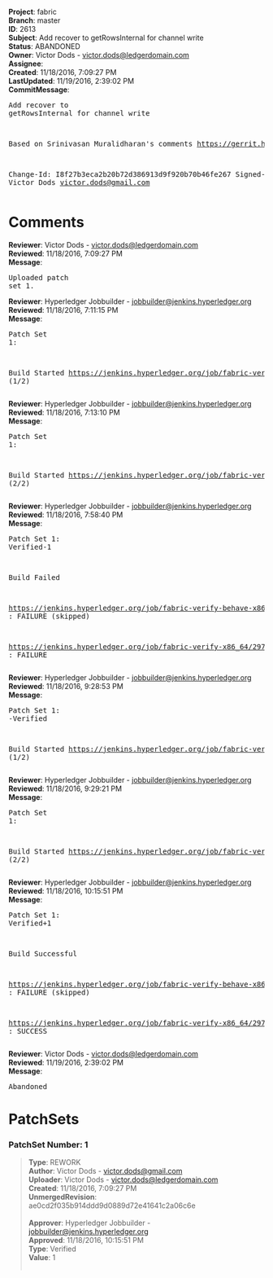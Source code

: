 <strong>Project</strong>: fabric<br><strong>Branch</strong>: master<br><strong>ID</strong>: 2613<br><strong>Subject</strong>: Add recover to getRowsInternal for channel write<br><strong>Status</strong>: ABANDONED<br><strong>Owner</strong>: Victor Dods - victor.dods@ledgerdomain.com<br><strong>Assignee</strong>:<br><strong>Created</strong>: 11/18/2016, 7:09:27 PM<br><strong>LastUpdated</strong>: 11/19/2016, 2:39:02 PM<br><strong>CommitMessage</strong>:<br><pre>Add recover to getRowsInternal for channel write

Based on Srinivasan Muralidharan's comments
https://gerrit.hyperledger.org/r/#/c/2503/

Change-Id: I8f27b3eca2b20b72d386913d9f920b70b46fe267
Signed-off-by: Victor Dods <victor.dods@gmail.com>
</pre><h1>Comments</h1><strong>Reviewer</strong>: Victor Dods - victor.dods@ledgerdomain.com<br><strong>Reviewed</strong>: 11/18/2016, 7:09:27 PM<br><strong>Message</strong>: <pre>Uploaded patch set 1.</pre><strong>Reviewer</strong>: Hyperledger Jobbuilder - jobbuilder@jenkins.hyperledger.org<br><strong>Reviewed</strong>: 11/18/2016, 7:11:15 PM<br><strong>Message</strong>: <pre>Patch Set 1:

Build Started https://jenkins.hyperledger.org/job/fabric-verify-behave-x86_64/1815/ (1/2)</pre><strong>Reviewer</strong>: Hyperledger Jobbuilder - jobbuilder@jenkins.hyperledger.org<br><strong>Reviewed</strong>: 11/18/2016, 7:13:10 PM<br><strong>Message</strong>: <pre>Patch Set 1:

Build Started https://jenkins.hyperledger.org/job/fabric-verify-x86_64/2972/ (2/2)</pre><strong>Reviewer</strong>: Hyperledger Jobbuilder - jobbuilder@jenkins.hyperledger.org<br><strong>Reviewed</strong>: 11/18/2016, 7:58:40 PM<br><strong>Message</strong>: <pre>Patch Set 1: Verified-1

Build Failed 

https://jenkins.hyperledger.org/job/fabric-verify-behave-x86_64/1815/ : FAILURE (skipped)

https://jenkins.hyperledger.org/job/fabric-verify-x86_64/2972/ : FAILURE</pre><strong>Reviewer</strong>: Hyperledger Jobbuilder - jobbuilder@jenkins.hyperledger.org<br><strong>Reviewed</strong>: 11/18/2016, 9:28:53 PM<br><strong>Message</strong>: <pre>Patch Set 1: -Verified

Build Started https://jenkins.hyperledger.org/job/fabric-verify-behave-x86_64/1819/ (1/2)</pre><strong>Reviewer</strong>: Hyperledger Jobbuilder - jobbuilder@jenkins.hyperledger.org<br><strong>Reviewed</strong>: 11/18/2016, 9:29:21 PM<br><strong>Message</strong>: <pre>Patch Set 1:

Build Started https://jenkins.hyperledger.org/job/fabric-verify-x86_64/2978/ (2/2)</pre><strong>Reviewer</strong>: Hyperledger Jobbuilder - jobbuilder@jenkins.hyperledger.org<br><strong>Reviewed</strong>: 11/18/2016, 10:15:51 PM<br><strong>Message</strong>: <pre>Patch Set 1: Verified+1

Build Successful 

https://jenkins.hyperledger.org/job/fabric-verify-behave-x86_64/1819/ : FAILURE (skipped)

https://jenkins.hyperledger.org/job/fabric-verify-x86_64/2978/ : SUCCESS</pre><strong>Reviewer</strong>: Victor Dods - victor.dods@ledgerdomain.com<br><strong>Reviewed</strong>: 11/19/2016, 2:39:02 PM<br><strong>Message</strong>: <pre>Abandoned</pre><h1>PatchSets</h1><h3>PatchSet Number: 1</h3><blockquote><strong>Type</strong>: REWORK<br><strong>Author</strong>: Victor Dods - victor.dods@gmail.com<br><strong>Uploader</strong>: Victor Dods - victor.dods@ledgerdomain.com<br><strong>Created</strong>: 11/18/2016, 7:09:27 PM<br><strong>UnmergedRevision</strong>: ae0cd2f035b914ddd9d0889d72e41641c2a06c6e<br><br><strong>Approver</strong>: Hyperledger Jobbuilder - jobbuilder@jenkins.hyperledger.org<br><strong>Approved</strong>: 11/18/2016, 10:15:51 PM<br><strong>Type</strong>: Verified<br><strong>Value</strong>: 1<br><br></blockquote>